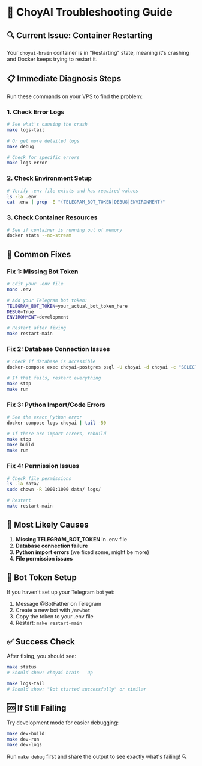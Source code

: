 # 🚨 ChoyAI Troubleshooting Guide

## 🔍 **Current Issue**: Container Restarting

Your `choyai-brain` container is in "Restarting" state, meaning it's crashing and Docker keeps trying to restart it.

## 📋 **Immediate Diagnosis Steps**

Run these commands on your VPS to find the problem:

### 1. Check Error Logs
```bash
# See what's causing the crash
make logs-tail

# Or get more detailed logs
make debug

# Check for specific errors
make logs-error
```

### 2. Check Environment Setup
```bash
# Verify .env file exists and has required values
ls -la .env
cat .env | grep -E "(TELEGRAM_BOT_TOKEN|DEBUG|ENVIRONMENT)"
```

### 3. Check Container Resources
```bash
# See if container is running out of memory
docker stats --no-stream
```

## 🔧 **Common Fixes**

### Fix 1: Missing Bot Token
```bash
# Edit your .env file
nano .env

# Add your Telegram bot token:
TELEGRAM_BOT_TOKEN=your_actual_bot_token_here
DEBUG=True
ENVIRONMENT=development

# Restart after fixing
make restart-main
```

### Fix 2: Database Connection Issues
```bash
# Check if database is accessible
docker-compose exec choyai-postgres psql -U choyai -d choyai -c "SELECT 1;"

# If that fails, restart everything
make stop
make run
```

### Fix 3: Python Import/Code Errors
```bash
# See the exact Python error
docker-compose logs choyai | tail -50

# If there are import errors, rebuild
make stop
make build
make run
```

### Fix 4: Permission Issues
```bash
# Check file permissions
ls -la data/
sudo chown -R 1000:1000 data/ logs/

# Restart
make restart-main
```

## 🎯 **Most Likely Causes**

1. **Missing TELEGRAM_BOT_TOKEN** in .env file
2. **Database connection failure** 
3. **Python import errors** (we fixed some, might be more)
4. **File permission issues**

## 📱 **Bot Token Setup**

If you haven't set up your Telegram bot yet:

1. Message @BotFather on Telegram
2. Create a new bot with `/newbot`
3. Copy the token to your .env file
4. Restart: `make restart-main`

## ✅ **Success Check**

After fixing, you should see:
```bash
make status
# Should show: choyai-brain   Up

make logs-tail
# Should show: "Bot started successfully" or similar
```

## 🆘 **If Still Failing**

Try development mode for easier debugging:
```bash
make dev-build
make dev-run
make dev-logs
```

Run `make debug` first and share the output to see exactly what's failing! 🔍
